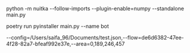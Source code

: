  python -m nuitka --follow-imports --plugin-enable=numpy --standalone main.py


 poetry run pyinstaller main.py --name bot   

 --config=/Users/saifa_96/Documents/test.json,--flow=de6d6382-47ee-4f28-82a7-bfeaf992e37e,--area=0,189,246,457